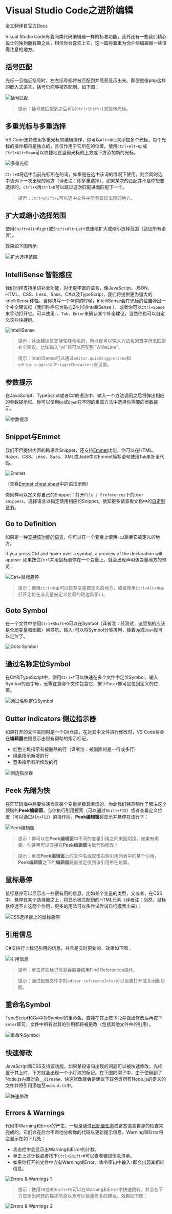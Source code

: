 # Visual Studio Code之进阶编辑

全文翻译自[官方Docs][link-1]

Visual Studio Code有着同类代码编辑器一样的标准功能，此外还有一些我们精心设计的独到而有趣之处，相信你会喜欢上它。这一篇将着重为你介绍编辑器一些值得注意的地方。

## 括号匹配

光标一旦临近括号时，左右括号都将被匹配到并高亮显示出来。即便是像php这样的嵌入式语言，括号仍能够被匹配到。如下图：

![括号匹配][1]

> 提示：括号被匹配到之后可以`Ctrl+Shift+]`来跳转光标。

## 多重光标与多重选择

VS Code支持使用多重光标的编辑操作，你可以`Alt+单击`来添加多个光标。每个光标的操作都将是独立的，且仅作用于它所在的位置。使用`Ctrl+Alt+Up`或`Ctrl+Alt+Down`可以快捷地在当前光标的上方或下方添加新的光标。

![多重光标][2]

`Ctrl+D`将选中当前光标所在的词，如果是在选中该词的情况下使用，则会同时选中该词下一次出现的地方（译者注：即多重选择）。如果某次的匹配并不是你想要选择的，`Ctrl+K`再`Ctrl+D`可以跳过这次匹配进而匹配下一个。

> 提示：`Ctrl+Shift+L`可以选中文件中所有该词出现的地方。

## 扩大或缩小选择范围

使用`Shift+Alt+Right`或`Shift+Alt+Left`快速地扩大或缩小选择范围（适应所有语言）。

效果如下图所示:

![扩大选择范围][3]

## IntelliSense 智能感应

我们同样支持单词补全功能，对于更丰富的语言，像JavaScript、JSON、HTML、CSS、Less、Sass、C#以及TypeScript，我们将提供更为强大的IntelliSense体验。当你拼写一个单词的时候，IntelliSense会在光标的位置弹出一个补全建议框（我们称呼它为贴心24小时IntelliSense ），或者你可以`Ctrl+Space`来手动打开它。可以使用`.`、`Tab`、`Enter`来确认某个补全建议，当然你也可以自定义这些快捷键。

![IntelliSense][4]

> 提示：补全建议是支持驼峰命名的，所以你可以输入方法名的首字母来匹配补全建议。比如输入"wl"将可以匹配到"WriteLine"。

> 提示：IntelliSense可以通过`editor.quickSuggestions`和`editor.suggestOnTriggerCharacters`来设置。

## 参数提示

在JavaScript、TypeScript或者C#的语法中，输入一个方法调用之后将弹出相应的参数提示框。你可以使用`Up`或`Down`在不同的重载方法中选择你需要的参数提示。

![参数提示][5]

## Snippet与Emmet

我们不但提供内置的跨语言Snippet，还支持[Emmet][link-2]功能。你可以在HTML、Razor、CSS、Less、Sass、XML或Jade中对Emmet简写语句使用`Tab`来补全代码。

![Emmet][6]

（查看[Emmet cheat sheet][link-3]中的语法示例）

你同样可以定义你自己的Snippet：打开`File | Preferences`下的`User Snippets`，选择语言以指定使用相应的Snippet。欲知更多请查看文档中的[自定制章节][link-4]。

## Go to Definition

如果是一种[支持该功能的语言][link-5]，你可以在一个变量上使用`F12`跳至它被定义的地方。

If you press Ctrl and hover over a symbol, a preview of the declaration will appear:
如果按住`Ctrl`并用鼠标悬停在一个变量上，就会出现声明该变量地方的预览：

![Ctrl+鼠标悬停][7]

> 提示：使用`Ctrl+单击`可以跳至变量被定义的地方，或者使用`Ctrl+Alt+单击`打开定位在该变量被定义位置的侧边新窗口。

## Goto Symbol

在一个文件中使用`Ctrl+Shift+O`可以在Symbol（译者注：经测试，这里指的应该是全局变量和函数）间导航。输入`:`可以将Symbol分类排列，接着`Up`或`Down`就可以定位了。

![Goto Symbol][8]

## 通过名称定位Symbol

在C#和TypeScript中，使用`Ctrl+T`可以快速在多个文件中定位Symbol。输入Symbol的首字母，无需在意哪个文件包含它，按下`Enter`即可定位到定义的位置。

![通过名称定位Symbol][9]

## Gutter indicators 侧边指示器

如果打开的文件夹同时是一个Git仓库，在对其中文件进行修改时，VS Code将会在**编辑器**左侧显示出很有帮助的指示标记。

* 红色三角指示有被删除的行（译者注：被删除的是一行或多行）
* 绿条指示新增的行
* 蓝条指示有所修改的行

![侧边指示器][10]

## Peek 先睹为快

在茫茫码海中想要快速检查某个变量是极其麻烦的，为此我们特意制作了解决这个烦恼的**Peek编辑窗**。当你执行引用搜索（可以通过`Shift+F12`）或者查看定义位置（可以通过`Alt+F12`）的操作后，**Peek编辑窗**将显示并悬停在该行下：

![Peek编辑窗][11]

> 提示：你可以在**Peek编辑窗**中不同的变量引用之间来回切换，如果有需要，你甚至可以直接在**Peek编辑窗**中做代码修改！

> 提示：单击**Peek编辑窗**上的文件名或双击右侧引用列表中的某个引用，**Peek编辑窗**之下的**编辑器**将直接定位到该引用所在位置。

## 鼠标悬停

鼠标悬停可以显示出一些很有用的信息，比如某个变量的类型，又或者，在CSS中，悬停在某个选择器之上，将显示被匹配到的HTML元素（译者注：当然，鼠标悬停远不止这两个作用，更多的用法可以多尝试尝试自行摸索出来）：

![CSS选择器上的鼠标悬停][12]


## 引用信息

C#支持行上标记引用的信息，并且是实时更新的，效果如下图：

![引用信息][13]

> 提示：单击这些标记信息会直接调用Find References操作。

> 提示：通过配置文件中的`editor.referenceInfos`可以设置打开或关闭此功能。

## 重命名Symbol

TypeScript和C#中对Symbol的重命名，直接在其上按下`F2`并做出修改后再按下`Enter`即可，文件中所有对其的引用都将被更改（包括其他文件中的引用）。

![重命名Symbol][14]

## 快速修改

JavaScript和CSS支持该功能。如果某段语句出现的问题可以被快速修改，光标置于其上时，下方就会出现一个小灯泡的标记。在下图的例子中，由于使用到了Node.js内置对象`__dirname`，快速修改就会是建议下载包含所有Node.js的定义的文件并将引用添加至`node.d.ts`中。

![快速修改][15]

## Errors & Warnings

代码中Warning和Error的产生，一般是通过[已配置任务][link-6]或富态语言自身的检查来完成的，它们会在后台不断地分析你的代码以更新提示信息。Warning和Error将会显示在如下几处：

* 状态栏中会显示出Warning和Error的计数。
* 单击上述计数或者按下`Ctrl+Shift+M`可以查看错误信息清单。
* 如果你打开的文件中含有Warning或Error，命令窗口中输入`!`即会出现其相应信息。

![Errors & Warnings 1][16]

> 提示：使用`F8`或者`Shift+F8`可以在Warning和Error中快速跳转，并会在下方显示出问题的描述信息以及可以快速修复的建议。效果如下图：

![Errors & Warnings 2][17]



[link-1]: https://code.visualstudio.com/docs/editor/editingevolved
[link-2]: http://docs.emmet.io/
[link-3]: http://docs.emmet.io/cheat-sheet/
[link-4]: https://code.visualstudio.com/docs/customization/userdefinedsnippets
[link-5]: https://code.visualstudio.com/docs/languages/overview
[link-6]: https://code.visualstudio.com/docs/editor/tasks
[1]: https://code.visualstudio.com/Content/images/editingevolved_brackets.png
[2]: https://code.visualstudio.com/Content/images/editingevolved_multicursor.png
[3]: https://code.visualstudio.com/Content/images/editingevolved_expandselection.gif
[4]: https://code.visualstudio.com/Content/images/editingevolved_intellisense.gif
[5]: https://code.visualstudio.com/Content/images/editingevolved_parameterhints.png
[6]: https://code.visualstudio.com/Content/images/editingevolved_emmetsnippet.gif
[7]: https://code.visualstudio.com/Content/images/editingevolved_ctrlhover.png
[8]: https://code.visualstudio.com/Content/images/editingevolved_gotosymbol.png
[9]: https://code.visualstudio.com/Content/images/editingevolved_symbol.png
[10]: https://code.visualstudio.com/Content/images/editingevolved_gutter.png
[11]: https://code.visualstudio.com/Content/images/editingevolved_references.png
[12]: https://code.visualstudio.com/Content/images/editingevolved_hover.png
[13]: https://code.visualstudio.com/Content/images/editingevolved_referenceinfo.png
[14]: https://code.visualstudio.com/Content/images/editingevolved_rename.png
[15]: https://code.visualstudio.com/Content/images/editingevolved_quickfix.png
[16]: https://code.visualstudio.com/Content/images/editingevolved_errors.png
[17]: https://code.visualstudio.com/Content/images/editingevolved_errorsinline.png
